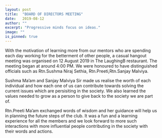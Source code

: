 ```yaml
---
layout: post
title:  "BOARD OF DIRECTORS MEETING"
date:   2019-08-12
author: ""
excerpt: "Progressive minds focus on ideas."
image: ""
is_pinned: true
---
```

                             
With the motivation of learning more from our mentors who are spending each day working for the betterment of other people, a casual hangout meeting was organised on 12 August 2019 in The LaughingB restaurant.
The meeting began at around 4:00 PM. We were honoured  to have distinguished officials such as Rtn.Sushma Niraj Sethia, Rtn.Preeti,Rtn.Sanjay Malviya.

Sushma  Ma’am and Sanjay Malviya Sir made us realise the worth of each individual and how each one of us can contribute towards solving the current issues which are persisiting in the society. We also learned the values needed to grow as a person to give back to the society we are part of. 

Rtn.Preeti Ma’am exchanged words of wisdom and her guidance will help us in planning the future steps of the club. It was a fun and a learning  experience for all the members and we look forward to more such interactions with  more influential people contributing in the society with their words and actions.